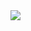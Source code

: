 <img src="https://capsule-render.vercel.app/api?type=cylinder&color=auto&text=CUTE%20LOVELY%20CATS&fontAlignY=45&fontSize=40&height=150&animation=blinking&desc=CamembertCat&descAlignY=70">
